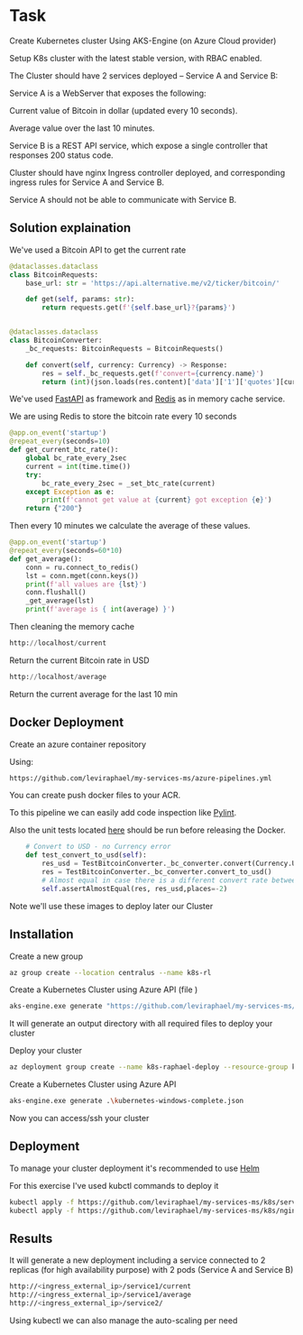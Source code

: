 # Task

Create Kubernetes cluster Using AKS-Engine (on Azure Cloud provider)

Setup K8s cluster with the latest stable version, with RBAC enabled.

The Cluster should have 2 services deployed – Service A and Service B:

Service A is a WebServer that exposes the following:

Current value of Bitcoin in dollar (updated every 10 seconds).

Average value over the last 10 minutes.

Service B is a REST API service, which expose a single controller that responses 200 status code.

Cluster should have nginx Ingress controller deployed, and corresponding ingress rules for Service A and Service B.

Service A should not be able to communicate with Service B.


## Solution explaination

We've used a Bitcoin API to get the current rate

```python
@dataclasses.dataclass
class BitcoinRequests:
    base_url: str = 'https://api.alternative.me/v2/ticker/bitcoin/'

    def get(self, params: str):
        return requests.get(f'{self.base_url}?{params}')


@dataclasses.dataclass
class BitcoinConverter:
    _bc_requests: BitcoinRequests = BitcoinRequests()

    def convert(self, currency: Currency) -> Response:
        res = self._bc_requests.get(f'convert={currency.name}')
        return (int)(json.loads(res.content)['data']['1']['quotes'][currency.name]['price'])
```

We've used [FastAPI](https://fastapi.tiangolo.com/) as framework and [Redis](https://docs.microsoft.com/en-us/azure/azure-cache-for-redis/cache-overview) as in memory cache service. 

We are using Redis to store the bitcoin rate every 10 seconds 

```python
@app.on_event('startup')
@repeat_every(seconds=10)
def get_current_btc_rate():
    global bc_rate_every_2sec
    current = int(time.time())
    try:
        bc_rate_every_2sec = _set_btc_rate(current)
    except Exception as e:
        print(f'cannot get value at {current} got exception {e}')
    return {"200"}
``` 

Then every 10 minutes we calculate the average of these values.

```python
@app.on_event('startup')
@repeat_every(seconds=60*10)
def get_average():
    conn = ru.connect_to_redis()
    lst = conn.mget(conn.keys())
    print(f'all values are {lst}')
    conn.flushall()
    _get_average(lst)
    print(f'average is { int(average) }')
```

Then cleaning the memory cache

```python 
http://localhost/current
```
Return the current Bitcoin rate in USD

```python 
http://localhost/average
```
Return the current average for the last 10 min

## Docker Deployment 

Create an azure container repository 

Using:

```bash
https://github.com/leviraphael/my-services-ms/azure-pipelines.yml
```
You can create push docker files to your ACR.

To this pipeline we can easily add code inspection like [Pylint](https://pylint.pycqa.org/en/latest/).

Also the unit tests located [here](https://github.com/leviraphael/my-services-ms/unittests) should be run before releasing the Docker.

```python
    # Convert to USD - no Currency error
    def test_convert_to_usd(self):
        res_usd = TestBitcoinConverter._bc_converter.convert(Currency.USD)
        res = TestBitcoinConverter._bc_converter.convert_to_usd()
        # Almost equal in case there is a different convert rate between the 2 calls
        self.assertAlmostEqual(res, res_usd,places=-2)
```

Note we'll use these images to deploy later our Cluster

## Installation

Create a new group

```bash
az group create --location centralus --name k8s-rl
```

Create a Kubernetes Cluster using Azure API (file )

```bash
aks-engine.exe generate "https://github.com/leviraphael/my-services-ms/installations_files/kubernetes.json"
```

It will generate an output directory with all required files to deploy your cluster

Deploy your cluster

```bash
az deployment group create --name k8s-raphael-deploy --resource-group k8s-raphael --template-file "<path_to_output_files>/_output/azuredeploy.json" --parameters "<path_to_output_files>/_output/azuredeploy.parameters.json"
```

Create a Kubernetes Cluster using Azure API

```bash
aks-engine.exe generate .\kubernetes-windows-complete.json
```
Now you can access/ssh your cluster

## Deployment

To manage your cluster deployment it's recommended to use [Helm](https://helm.sh/)

For this exercise I've used kubctl commands to deploy it 

```bash
kubectl apply -f https://github.com/leviraphael/my-services-ms/k8s/services.yaml
kubectl apply -f https://github.com/leviraphael/my-services-ms/k8s/nginx.yaml
```

## Results

It will generate a new deployment including a service connected to 2 replicas (for high availability purpose) with 2 pods (Service A and Service B) 

```bash
http://<ingress_external_ip>/service1/current
http://<ingress_external_ip>/service1/average
http://<ingress_external_ip>/service2/
``` 

Using kubectl we can also manage the auto-scaling per need 
